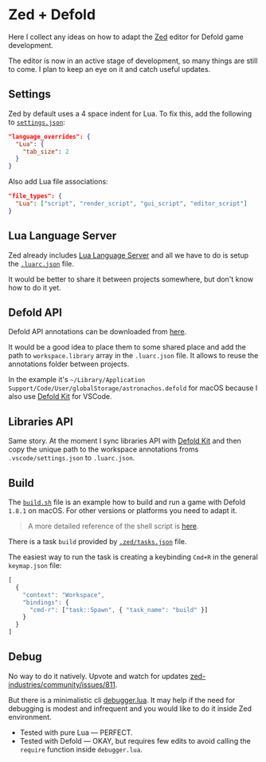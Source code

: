 # Zed + Defold

Here I collect any ideas on how to adapt the [Zed](https://zed.dev/) editor for Defold game development.

The editor is now in an active stage of development, so many things are still to come. I plan to keep an eye on it and catch useful updates.

## Settings

Zed by default uses a 4 space indent for Lua. To fix this, add the following to [`settings.json`](.zed/settings.json):

```json
"language_overrides": {
  "Lua": {
    "tab_size": 2
  }
}
```

Also add Lua file associations:

```json
"file_types": {
  "Lua": ["script", "render_script", "gui_script", "editor_script"]
}
```

## Lua Language Server

Zed already includes [Lua Language Server](https://github.com/LuaLS/lua-language-server) and all we have to do is setup the [`.luarc.json`](.luarc.json) file.

It would be better to share it between projects somewhere, but don't know how to do it yet.

## Defold API

Defold API annotations can be downloaded from [here](https://github.com/astrochili/defold-annotations/releases).

It would be a good idea to place them to some shared place and add the path to `workspace.library` array in the `.luarc.json` file. It allows to reuse the annotations folder between projects.

In the example it's `~/Library/Application Support/Code/User/globalStorage/astronachos.defold` for macOS because I also use [Defold Kit](https://github.com/astrochili/vscode-defold/) for VSCode.

## Libraries API

Same story. At the moment I sync libraries API with [Defold Kit](https://github.com/astrochili/vscode-defold/) and then copy the unique path to the workspace annotations froms `.vscode/settings.json` to `.luarc.json`.

## Build

The [`build.sh`](build.sh) file is an example how to build and run a game with Defold `1.8.1` on macOS. For other versions or platforms you need to adapt it.

> A more detailed reference of the shell script is [here](https://github.com/astrochili/vscode-defold/blob/4b0408306b3bdc759b7c28f12c5f79a54eb2c1a0/.vscode/defold.sh).


There is a task `build` provided by [`.zed/tasks.json`](.zed/tasks.json) file.

The easiest way to run the task is creating a keybinding `Cmd+R` in the general `keymap.json` file:

```js
[
  {
    "context": "Workspace",
    "bindings": {
      "cmd-r": ["task::Spawn", { "task_name": "build" }]
    }
  }
]
```

## Debug

No way to do it natively. Upvote and watch for updates [zed-industries/community/issues/811](https://github.com/zed-industries/community/issues/811).

But there is a minimalistic cli [debugger.lua](https://github.com/slembcke/debugger.lua). It may help if the need for debugging is modest and infrequent and you would like to do it inside Zed environment.

- Tested with pure Lua — PERFECT.
- Tested with Defold — OKAY, but requires few edits to avoid calling the `require` function inside `debugger.lua`.